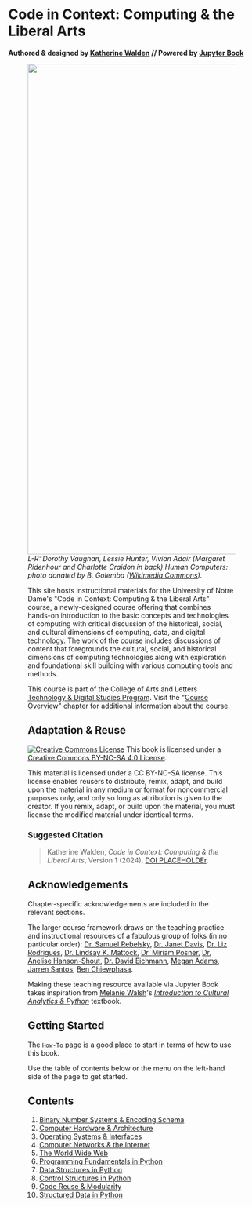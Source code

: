 # Code in Context: Computing & the Liberal Arts

**Authored & designed by [Katherine Walden](https://github.com/kwaldenphd) // Powered by [Jupyter Book](https://jupyterbook.org/)**

<p align="center"><figure><img src="https://upload.wikimedia.org/wikipedia/commons/9/93/L_Dorothy_Vaughan_M_Lessie_Hunter_R_Vivian_Adair.jpg" width=1000><figcaption><em>L-R: Dorothy Vaughan, Lessie Hunter, Vivian Adair (Margaret Ridenhour and Charlotte Craidon in back) Human Computers: photo donated by B. Golemba (<a href="https://commons.wikimedia.org/wiki/File:L_Dorothy_Vaughan_M_Lessie_Hunter_R_Vivian_Adair.jpg">Wikimedia Commons</a>).</em></figcaption></fig></p>

This site hosts instructional materials for the University of Notre Dame's "Code in Context: Computing & the Liberal Arts" course, a newly-designed course offering that combines hands-on introduction to the basic concepts and technologies of computing with critical discussion of the historical, social, and cultural dimensions of computing, data, and digital technology. The work of the course includes discussions of content that foregrounds the cultural, social, and historical dimensions of computing technologies along with exploration and foundational skill building with various computing tools and methods.

This course is part of the College of Arts and Letters [Technology & Digital Studies Program](https://altech.nd.edu/). Visit the "[Course Overview](00-background/overview.md)" chapter for additional information about the course.

## Adaptation & Reuse

<p><a href="http://creativecommons.org/licenses/by-nc-sa/4.0/"><img class="license" alt="Creative Commons License" src="https://i.creativecommons.org/l/by-nc-sa/4.0/80x15.png" /></a> This book is licensed under a <a href="https://creativecommons.org/licenses/by-nc-sa/4.0/">Creative Commons BY-NC-SA 4.0 License</a>.</p>

This material is licensed under a CC BY-NC-SA license. This license enables reusers to distribute, remix, adapt, and build upon the material in any medium or format for noncommercial purposes only, and only so long as attribution is given to the creator. If you remix, adapt, or build upon the material, you must license the modified material under identical terms.

### Suggested Citation

<blockquote>Katherine Walden, <em>Code in Context: Computing & the Liberal Arts</em>, Version 1 (2024), <a href="">DOI PLACEHOLDEr</a>.</blockquote>

## Acknowledgements

Chapter-specific acknowledgements are included in the relevant sections.

The larger course framework draws on the teaching practice and instructional resources of a fabulous group of folks (in no particular order): [Dr. Samuel Rebelsky](https://www.grinnell.edu/user/rebelsky), [Dr. Janet Davis](https://www.whitman.edu/academics/majors-and-minors/computer-science/faculty-and-staff/janet-davis), [Dr. Liz Rodrigues](https://www.grinnell.edu/user/rodrigue8), [Dr. Lindsay K. Mattock](https://www.lindsaymattock.net/), [Dr. Miriam Posner](https://miriamposner.com/), [Dr. Anelise Hanson-Shout](https://www.bates.edu/faculty-expertise/profile/anelise-h-shrout/), [Dr. David Eichmann](https://slis.uiowa.edu/people/david-eichmann), [Megan Adams](https://ischool.wisc.edu/staff/adams-megan/), [Jarren Santos](https://www.linkedin.com/in/jarrenls/), [Ben Chiewphasa](https://benchiewphasa.com/).

Making these teaching resource available via Jupyter Book takes inspiration from [Melanie Walsh](https://melaniewalsh.org/)'s [*Introduction to Cultural Analytics & Python*](https://melaniewalsh.github.io/Intro-Cultural-Analytics/welcome.html) textbook.

## Getting Started 

The [`How-To` page](how-to.md) is a good place to start in terms of how to use this book.

Use the table of contents below or the menu on the left-hand side of the page to get started.

## Contents 

1. [Binary Number Systems & Encoding Schema](01-binary-encoding/00-intro.md)
2. [Computer Hardware & Architecture ](02-computer-architecture/00-intro.md)
3. [Operating Systems & Interfaces](03-systems-interfaces/00-intro )
4. [Computer Networks & the Internet ](04-computer-networks/00-intro)
5. [The World Wide Web](05-world-wide-web/00-intro)
6. [Programming Fundamentals in Python](06-python-fundamentals/00-intro)
7. [Data Structures in Python](07-data-structures/00-intro)
8. [Control Structures in Python](08-control-structures/00-intro)
9. [Code Reuse & Modularity](09-reuse-modularity/00-intro)
10. [Structured Data in Python](10-structured-data/00-intro)